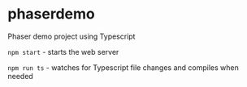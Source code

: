 # phaserdemo
Phaser demo project using Typescript

`npm start` - starts the web server

`npm run ts` - watches for Typescript file changes and compiles when needed
